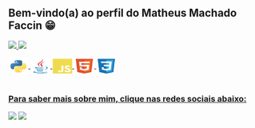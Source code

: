 ## Bem-vindo(a) ao perfil do Matheus Machado Faccin 😁

 <div>
   <a href="https://github.com/MatheusMFaccin">
   <img height="180em" src="https://github-readme-stats.vercel.app/api?username=MatheusMFaccin&show_icons=true&theme=tokyonight&include_all_commits=false&count_private=true"/>
   <img height="180em" src="https://github-readme-stats.vercel.app/api/top-langs/?username=MatheusMFaccin&layout=compact&langs_count=6&theme=tokyonight"/>
</div>
    
<div style="display: inline_block"><br>
  <img align="center" alt="Python" height="30" width="40" src="https://raw.githubusercontent.com/devicons/devicon/master/icons/python/python-original.svg">
  <img align="center" alt="C" height="30" width="40" src="https://raw.githubusercontent.com/devicons/devicon/master/icons/java/java-original.svg">
  <img align="center" alt="Js" height="30" width="40" src="https://raw.githubusercontent.com/devicons/devicon/master/icons/javascript/javascript-plain.svg">
  <img align="center" alt="HTML" height="30" width="40" src="https://raw.githubusercontent.com/devicons/devicon/master/icons/html5/html5-original.svg">
  <img align="center" alt="CSS" height="30" width="40" src="https://raw.githubusercontent.com/devicons/devicon/master/icons/css3/css3-original.svg">
</div>
 
<br>
 
### Para saber mais sobre mim, clique nas redes sociais abaixo:
 
<div> 
   <a href="https://www.linkedin.com/in/matheus-faccin-407ba0219/" target="_blank"><img src="https://img.shields.io/badge/-LinkedIn-%230077B5?style=for-the-badge&logo=linkedin&logoColor=white" target="_blank"></a>
   <a href="https://www.instagram.com/matheusmfaccin/" target="_blank"><img src="https://img.shields.io/badge/-Instagram-%23E4405F?style=for-the-badge&logo=instagram&logoColor=white" target="_blank"></a>
</div>
